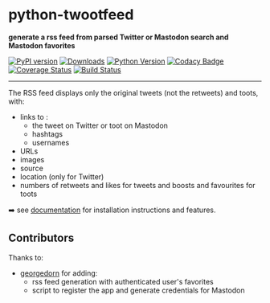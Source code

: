 # python-twootfeed
**generate a rss feed from parsed Twitter or Mastodon search and Mastodon favorites**  
  
[![PyPI version](https://img.shields.io/pypi/v/twootfeed.svg)](https://pypi.org/project/twootfeed/)
[![Downloads](https://pepy.tech/badge/twootfeed)](https://pepy.tech/project/twootfeed)
[![Python Version](https://img.shields.io/badge/python-3.6+-brightgreen.svg)](https://python.org) 
[![Codacy Badge](https://api.codacy.com/project/badge/Grade/14d1c00121c04cd2b81453c597639ca6)](https://www.codacy.com/app/SamR1/python-twootfeed) 
[![Coverage Status](https://coveralls.io/repos/github/SamR1/python-twootfeed/badge.svg?branch=master)](https://coveralls.io/github/SamR1/python-twootfeed?branch=master) 
[![Build Status](https://travis-ci.org/SamR1/python-twootfeed.svg?branch=master)](https://travis-ci.org/SamR1/python-twootfeed)

---

The RSS feed displays only the original tweets (not the retweets) and toots, with:
- links to :  
  - the tweet on Twitter or toot on Mastodon  
  - hashtags  
  - usernames  
- URLs 
- images
- source
- location (only for Twitter)
- numbers of retweets and likes for tweets and boosts and favourites for toots   


➡️ see [documentation](https://samr1.github.io/python-twootfeed/index.html) for installation instructions and features.  


## Contributors
Thanks to:
- [georgedorn](https://github.com/georgedorn) for adding:
  - rss feed generation with authenticated user's favorites
  - script to register the app and generate credentials for Mastodon
